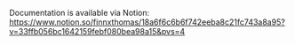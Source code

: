 Documentation is available via Notion: https://www.notion.so/finnxthomas/18a6f6c6b6f742eeba8c21fc743a8a95?v=33ffb056bc1642159febf080bea98a15&pvs=4 